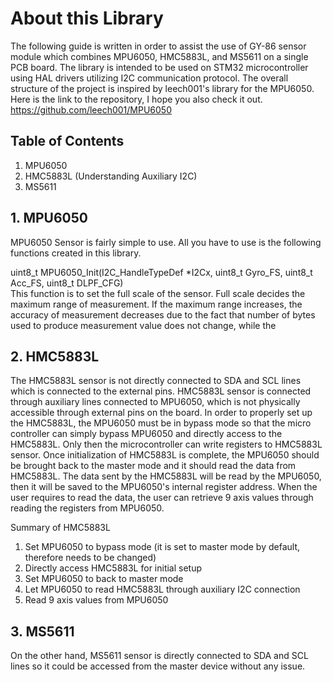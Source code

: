 # About this Library
The following guide is written in order to assist the use of GY-86 sensor module which combines MPU6050, HMC5883L, and MS5611 on a single PCB board. The library is intended to be used on STM32 microcontroller using HAL drivers utilizing I2C communication protocol. The overall structure of the project is inspired by leech001's library for the MPU6050. Here is the link to the repository, I hope you also check it out. </br>
https://github.com/leech001/MPU6050

## Table of Contents
1. MPU6050
2. HMC5883L (Understanding Auxiliary I2C)
3. MS5611

## 1. MPU6050 </br>
MPU6050 Sensor is fairly simple to use. All you have to use is the following functions created in this library.

uint8_t MPU6050_Init(I2C_HandleTypeDef *I2Cx, uint8_t Gyro_FS, uint8_t Acc_FS, uint8_t DLPF_CFG) </br>
This function is to set the full scale of the sensor. Full scale decides the maximum range of measurement. If the maximum range increases, the accuracy of measurement decreases due to the fact that number of bytes used to produce measurement value does not change, while the </br>

## 2. HMC5883L
The HMC5883L sensor is not directly connected to SDA and SCL lines which is connected to the external pins. HMC5883L sensor is connected through auxiliary lines connected to MPU6050, which is not physically accessible through external pins on the board. In order to properly set up the HMC5883L, the MPU6050 must be in bypass mode so that the micro controller can simply bypass MPU6050 and directly access to the HMC5883L. Only then the microcontroller can write registers to HMC5883L sensor. Once initialization of HMC5883L is complete, the MPU6050 should be brought back to the master mode and it should read the data from HMC5883L. The data sent by the HMC5883L will be read by the MPU6050, then it will be saved to the MPU6050's internal register address. When the user requires to read the data, the user can retrieve 9 axis values through reading the registers from MPU6050.

Summary of HMC5883L
1. Set MPU6050 to bypass mode (it is set to master mode by default, therefore needs to be changed)
2. Directly access HMC5883L for initial setup
3. Set MPU6050 to back to master mode
4. Let MPU6050 to read HMC5883L through auxiliary I2C connection
5. Read 9 axis values from MPU6050


## 3. MS5611
On the other hand, MS5611 sensor is directly connected to SDA and SCL lines so it could be accessed from the master device without any issue.

